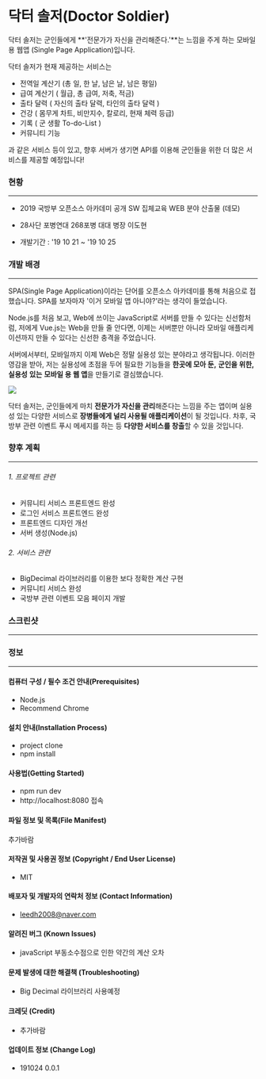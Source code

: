 # 닥터 솔저(Doctor Soldier)

닥터 솔저는 군인들에게 **'전문가가 자신을 관리해준다.'**는 느낌을 주게 하는 모바일용 웹앱 (Single Page Application)입니다.

닥터 솔저가 현재 제공하는 서비스는

- 전역일 계산기 (총 일,  한 날, 남은 날, 남은 평일)
- 급여 계산기 ( 월급, 총 급여, 저축, 적금)
- 출타 달력 ( 자신의 출타 달력, 타인의 출타 달력  )
- 건강 ( 몸무게 차트, 비만지수, 칼로리, 현재 체력 등급)
- 기록 ( 군 생활 To-do-List )
- 커뮤니티 기능

과 같은 서비스 등이 있고, 향후 서버가 생기면 API를 이용해 군인들을 위한 더 많은 서비스를 제공할 예정입니다!

### 현황

------

- 2019 국방부 오픈소스 아카데미 공개 SW 집체교육 WEB 분야 산출물 (데모) 

- 28사단 포병연대 268포병 대대 병장 이도현
- 개발기간 : '19 10 21 ~ '19 10 25

### 개발 배경 

------

 SPA(Single Page Application)이라는 단어를 오픈소스 아카데미를 통해 처음으로 접했습니다. SPA를 보자마자 '이거 모바일 앱 아니야?'라는 생각이 들었습니다. 

 Node.js를 처음 보고, Web에 쓰이는 JavaScript로 서버를 만들 수 있다는 신선함처럼, 저에게 Vue.js는 Web을 만들 줄 안다면, 이제는 서버뿐만 아니라 모바일 애플리케이션까지 만들 수 있다는 신선한 충격을 주었습니다.

 서버에서부터, 모바일까지 이제 Web은 정말 실용성 있는 분야라고 생각됩니다. 이러한 영감을 받아, 저는 실용성에 초점을 두어 필요한 기능들을 **한곳에 모아 둔,** **군인을 위한, 실용성** **있는** **모바일 용 웹 앱**을 만들기로 결심했습니다.

![](https://drive.google.com/open?id=1Yd7COLkMqmge8qwCGVw8R7QXqpVeXhEe)

 닥터 솔저는, 군인들에게 마치 **전문가가 자신을 관리**해준다는 느낌을 주는 앱이며 실용성 있는 다양한 서비스로 **장병들에게 널리 사용될 애플리케이션**이 될 것입니다. 차후, 국방부 관련 이벤트 푸시 메세지를 하는 등 **다양한 서비스를 창출**할 수 있을 것입니다.

### 향후 계획

------

###### 1. 프로젝트 관련

- 커뮤니티 서비스 프론트엔드 완성
- 로그인 서비스 프론트엔드 완성
- 프론트엔드 디자인 개선
- 서버 생성(Node.js)

###### 2. 서비스 관련

- BigDecimal 라이브러리를 이용한 보다 정확한 계산 구현
- 커뮤니티 서비스 완성
- 국방부 관련 이벤트 모음 페이지 개발

### 스크린샷

------

[](https://drive.google.com/open?id=1Yd7COLkMqmge8qwCGVw8R7QXqpVeXhEe)

[](https://drive.google.com/open?id=1zasVr3BC-pKyB2vYSFwJzuHGwRjU-Cp7)

[](https://drive.google.com/open?id=1sPzmfdIqgbHiqCWFyimUtM7T6pYWZCUw)

[](https://drive.google.com/open?id=1Ah4iDEmjqidhBuz4IfCZBegeWk1DvffD)

[](https://drive.google.com/open?id=1k9-WkKefIXqJaX-PLCu9gTbjGhzJkBze)

[](https://drive.google.com/open?id=1QyJKXk_mm9FaFaGlPpNS63boY9ty-Dt4)

### 정보

------

#### 컴퓨터 구성 / 필수 조건 안내(Prerequisites)

- Node.js
- Recommend Chrome

#### 설치 안내(Installation Process)

- project clone
- npm install

#### 사용법(Getting Started)

- npm run dev
- http://localhost:8080 접속

#### 파일 정보 및 목록(File Manifest)

추가바람

#### 저작권 및 사용권 정보 (Copyright / End User License)

- MIT

#### 배포자 및 개발자의 연락처 정보 (Contact Information)

- leedh2008@naver.com

#### 알려진 버그 (Known Issues)

- javaScript 부동소수점으로 인한 약간의 계산 오차

#### 문제 발생에 대한 해결책 (Troubleshooting)

- Big Decimal 라이브러리 사용예정

#### 크레딧 (Credit)

- 추가바람

#### 업데이트 정보 (Change Log)

- 191024 0.0.1